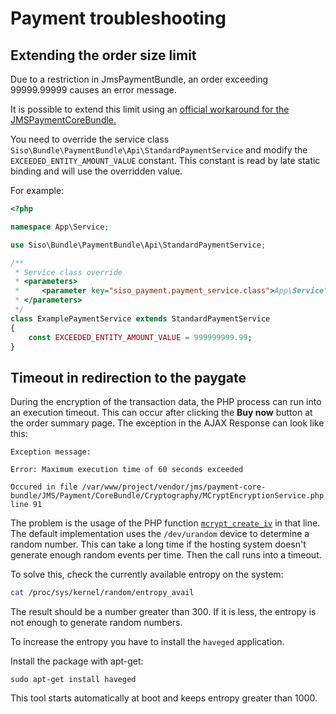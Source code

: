 # Payment troubleshooting

## Extending the order size limit

Due to a restriction in JmsPaymentBundle, an order exceeding 99999.99999 causes an error message.

It is possible to extend this limit using an [official workaround for the JMSPaymentCoreBundle.](http://jmspaymentcorebundle.readthedocs.io/en/latest/guides/overriding_entity_mapping.html)

You need to override the service class `Siso\Bundle\PaymentBundle\Api\StandardPaymentService` and modify the `EXCEEDED_ENTITY_AMOUNT_VALUE` constant.
This constant is read by late static binding and will use the overridden value.

For example:

``` php
<?php

namespace App\Service;

use Siso\Bundle\PaymentBundle\Api\StandardPaymentService;

/**
 * Service class override
 * <parameters>
 *     <parameter key="siso_payment.payment_service.class">App\Service\ExamplePaymentService</parameter>
 * </parameters>
 */
class ExamplePaymentService extends StandardPaymentService
{
    const EXCEEDED_ENTITY_AMOUNT_VALUE = 999999999.99;
}
```

## Timeout in redirection to the paygate

During the encryption of the transaction data, the PHP process can run into an execution timeout.
This can occur after clicking the **Buy now** button at the order summary page.
The exception in the AJAX Response can look like this:

```
Exception message:

Error: Maximum execution time of 60 seconds exceeded

Occured in file /var/www/project/vendor/jms/payment-core-bundle/JMS/Payment/CoreBundle/Cryptography/MCryptEncryptionService.php line 91
```

The problem is the usage of the PHP function [`mcrypt_create_iv`](http://php.net/manual/en/function.mcrypt-create-iv.php) in that line.
The default implementation uses the `/dev/urandom` device to determine a random number.
This can take a long time if the hosting system doesn't generate enough random events per time.
Then the call runs into a timeout.

To solve this, check the currently available entropy on the system:

``` bash
cat /proc/sys/kernel/random/entropy_avail
```

The result should be a number greater than 300. If it is less, the entropy is not enough to generate random numbers.

To increase the entropy you have to install the `haveged` application.

Install the package with apt-get:

``` 
sudo apt-get install haveged
```

This tool starts automatically at boot and keeps entropy greater than 1000.
